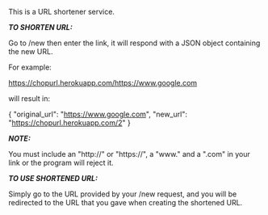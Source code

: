 This is a URL shortener service.

***TO SHORTEN URL:***

Go to /new then enter the link, it will respond with a JSON object containing the new URL.

For example:

https://chopurl.herokuapp.com/https://www.google.com

will result in:

{
  "original_url": "https://www.google.com",
  "new_url": "https://chopurl.herokuapp.com/2"
}

***NOTE:***

You must include an "http://" or "https://", a "www." and a ".com" in your link or the program will reject it.



***TO USE SHORTENED URL:***

Simply go to the URL provided by your /new request, and you will be redirected to the URL that you gave when creating the shortened URL.

